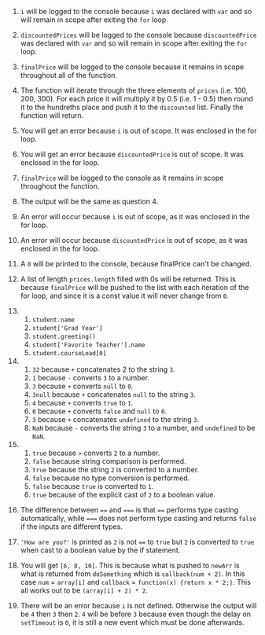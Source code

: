 1. `i` will be logged to the console because `i` was declared with `var` and so will remain in scope after exiting the `for` loop.
2. `discountedPrices` will be logged to the console because `discountedPrice` was declared with `var` and so will remain in scope after exiting the `for` loop.
3. `finalPrice` will be logged to the console because it remains in scope throughout all of the function.
4. The function will iterate through the three elements of `prices` (i.e. 100, 200, 300). For each price it will multiply it by 0.5 (i.e. 1 - 0.5) then round it to the hundreths place and push it to the `discounted` list. Finally the function will return.

5. You will get an error because `i` is out of scope. It was enclosed in the for loop.
6. You will get an error because `discountedPrice` is out of scope. It was enclosed in the for loop.
7. `finalPrice` will be logged to the console as it remains in scope throughout the function.
8. The output will be the same as question 4.

9. An error will occur because `i` is out of scope, as it was enclosed in the for loop.
10. An error will occur because `discountedPrice` is out of scope, as it was enclosed in the for loop.
11. A `0` will be printed to the console, because finalPrice can't be changed.
12. A list of length `prices.length` filled with 0s will be returned. This is because `finalPrice` will be pushed to the list with each iteration of the for loop, and since it is a const value it will never change from `0`.

13.
	1. `student.name`
	2. `student['Grad Year']`
	3. `student.greeting()`
	4. `student['Favorite Teacher'].name`
	5. `student.courseLoad[0]`

14.
	1. `32` because `+` concatenates 2 to the string `3`.
	2. `1` because `-` converts `3` to a number.
	3. `3` because `+` converts `null` to `0`.
	4. `3null` because `+` concatenates `null` to the string `3`.
	5. `4` because `+` converts `true` to `1`.
	6. `0` because `+` converts `false` and `null` to `0`.
	7. `3` because `+` concatenates `undefined` to the string `3`.
	8. `NaN` because `-` converts the string `3` to a number, and `undefined` to be `NaN`.
15. 
	1. `true` because `>` converts `2` to a number.
	2. `false` because string comparison is performed.
	3. `true` because the string `2` is converted to a number.
	4. `false` because no type conversion is performed.
	5. `false` because `true` is converted to `1`.
	6. `true` because of the explicit cast of `2` to a boolean value.
16. The difference between `==` and `===` is that `==` performs type casting automatically, while `===` does not perform type casting and returns `false` if the inputs are different types.

17. `'How are you?'` is printed as `2` is not `==` to `true` but `2` is converted to `true` when cast to a boolean value by the if statement.

19. You will get `[6, 8, 10]`. This is because what is pushed to `newArr` is what is returned from `doSomething` which is `callback(num + 2)`. In this case `num` = `array[i]` and `callback` = `function(x) {return x * 2;}`. This all works out to be `(array[i] + 2) * 2`.

21. There will be an error because `i` is not defined. Otherwise the output will be `4` then `3` then `2`. `4` will be before `3` because even though the delay on `setTimeout` is `0`, it is still a new event which must be done afterwards.